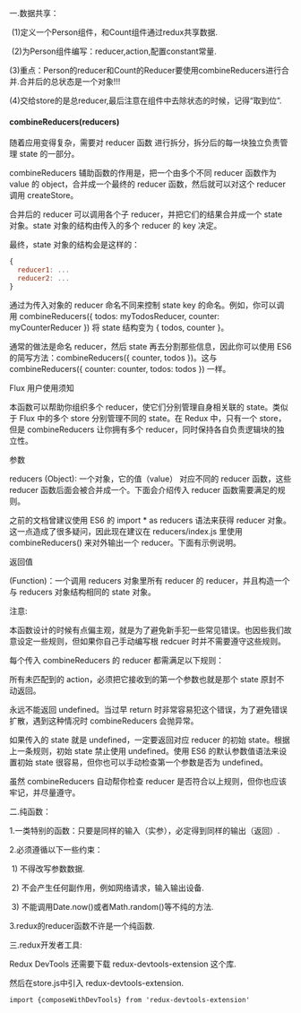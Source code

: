  一.数据共享：

​     (1)定义一个Person组件，和Count组件通过redux共享数据.

​      (2)为Person组件编写：reducer,action,配置constant常量.

​      (3)重点：Person的reducer和Count的Reducer要使用combineReducers进行合并.合并后的总状态是一个对象!!!

​      (4)交给store的是总reducer,最后注意在组件中去除状态的时候，记得“取到位”.

#### combineReducers(reducers)

随着应用变得复杂，需要对 reducer 函数 进行拆分，拆分后的每一块独立负责管理 state 的一部分。

combineReducers 辅助函数的作用是，把一个由多个不同 reducer 函数作为 value 的 object，合并成一个最终的 reducer 函数，然后就可以对这个 reducer 调用 createStore。

合并后的 reducer 可以调用各个子 reducer，并把它们的结果合并成一个 state 对象。state 对象的结构由传入的多个 reducer 的 key 决定。

最终，state 对象的结构会是这样的：

```javascript
{
  reducer1: ...
  reducer2: ...
}
```

通过为传入对象的 reducer 命名不同来控制 state key 的命名。例如，你可以调用 combineReducers({ todos: myTodosReducer, counter: myCounterReducer }) 将 state 结构变为 { todos, counter }。

通常的做法是命名 reducer，然后 state 再去分割那些信息，因此你可以使用 ES6 的简写方法：combineReducers({ counter, todos })。这与 combineReducers({ counter: counter, todos: todos }) 一样。

Flux 用户使用须知

本函数可以帮助你组织多个 reducer，使它们分别管理自身相关联的 state。类似于 Flux 中的多个 store 分别管理不同的 state。在 Redux 中，只有一个 store，但是 combineReducers 让你拥有多个 reducer，同时保持各自负责逻辑块的独立性。

参数

reducers (Object): 一个对象，它的值（value） 对应不同的 reducer 函数，这些 reducer 函数后面会被合并成一个。下面会介绍传入 reducer 函数需要满足的规则。

之前的文档曾建议使用 ES6 的 import * as reducers 语法来获得 reducer 对象。这一点造成了很多疑问，因此现在建议在 reducers/index.js 里使用 combineReducers() 来对外输出一个 reducer。下面有示例说明。

返回值

(Function)：一个调用 reducers 对象里所有 reducer 的 reducer，并且构造一个与 reducers 对象结构相同的 state 对象。

注意:

本函数设计的时候有点偏主观，就是为了避免新手犯一些常见错误。也因些我们故意设定一些规则，但如果你自己手动编写根 redcuer 时并不需要遵守这些规则。

每个传入 combineReducers 的 reducer 都需满足以下规则：

所有未匹配到的 action，必须把它接收到的第一个参数也就是那个 state 原封不动返回。

永远不能返回 undefined。当过早 return 时非常容易犯这个错误，为了避免错误扩散，遇到这种情况时 combineReducers 会抛异常。

如果传入的 state 就是 undefined，一定要返回对应 reducer 的初始 state。根据上一条规则，初始 state 禁止使用 undefined。使用 ES6 的默认参数值语法来设置初始 state 很容易，但你也可以手动检查第一个参数是否为 undefined。

虽然 combineReducers 自动帮你检查 reducer 是否符合以上规则，但你也应该牢记，并尽量遵守。

二.纯函数：

 1.一类特别的函数：只要是同样的输入（实参），必定得到同样的输出（返回）.

 2.必须遵循以下一些约束：

​       1) 不得改写参数数据.

​        2)  不会产生任何副作用，例如网络请求，输入输出设备.

​       3) 不能调用Date.now()或者Math.random()等不纯的方法.

 3.redux的reducer函数不许是一个纯函数.

三.redux开发者工具:

  Redux DevTools  还需要下载  redux-devtools-extension  这个库.

然后在store.js中引入 redux-devtools-extension.

```
import {composeWithDevTools} from 'redux-devtools-extension'
```

